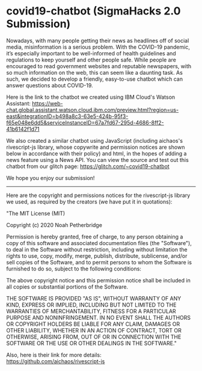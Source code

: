 # covid19-chatbot (SigmaHacks 2.0 Submission)

Nowadays, with many people getting their news as headlines off of social media, misinformation is a serious problem. With the COVID-19 pandemic, 
it’s especially important to be well-informed of health guidelines and regulations to keep yourself and other people safe.
While people are encouraged to read government websites and reputable newspapers, with so much information on the web, this can seem like a daunting task.
As such, we decided to develop a friendly, easy-to-use chatbot which can answer questions about COVID-19.

Here is the link to the chatbot we created using IBM Cloud's Watson Assistant: https://web-chat.global.assistant.watson.cloud.ibm.com/preview.html?region=us-east&integrationID=b498a8c3-63e5-424b-95f3-f65e048e6dd5&serviceInstanceID=67a7fd67-295d-4686-8ff2-41b6142f1d71

We also created a similar chatbot using JavaScript (including aichaos's rivescript-js library, whose copywrite and permission notices are shown below in accordance with their policy) and html, 
in the hopes of adding a news feature using a News API. You can view the source and test out this chatbot from our glitch page: https://glitch.com/~covid19-chatbot

We hope you enjoy our submission!
____________________________________________________________


Here are the copyright and permissions notices for the rivescript-js library we used, as required by the creators (we have put it in quotations):

"The MIT License (MIT)

Copyright (c) 2020 Noah Petherbridge

Permission is hereby granted, free of charge, to any person obtaining a copy
of this software and associated documentation files (the "Software"), to deal
in the Software without restriction, including without limitation the rights
to use, copy, modify, merge, publish, distribute, sublicense, and/or sell
copies of the Software, and to permit persons to whom the Software is
furnished to do so, subject to the following conditions:

The above copyright notice and this permission notice shall be included in all
copies or substantial portions of the Software.

THE SOFTWARE IS PROVIDED "AS IS", WITHOUT WARRANTY OF ANY KIND, EXPRESS OR
IMPLIED, INCLUDING BUT NOT LIMITED TO THE WARRANTIES OF MERCHANTABILITY,
FITNESS FOR A PARTICULAR PURPOSE AND NONINFRINGEMENT. IN NO EVENT SHALL THE
AUTHORS OR COPYRIGHT HOLDERS BE LIABLE FOR ANY CLAIM, DAMAGES OR OTHER
LIABILITY, WHETHER IN AN ACTION OF CONTRACT, TORT OR OTHERWISE, ARISING FROM,
OUT OF OR IN CONNECTION WITH THE SOFTWARE OR THE USE OR OTHER DEALINGS IN THE
SOFTWARE."

Also, here is their link for more details: https://github.com/aichaos/rivescript-js
